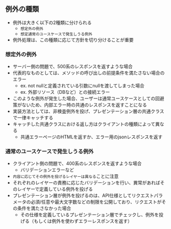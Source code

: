 ## 例外の種類

- 例外は大きく以下の2種類に分けられる
    - `想定外の例外`
    - `想定通常のユースケースで発生しうる例外`
- 例外処理は、この種類に応じて方針を切り分けることが重要

### 想定外の例外

- サーバー側の問題で、500系のレスポンスを返すような場合
- 代表的なものとしては、メソッドの呼び出しの前提条件を満たさない場合のエラー
    - ex. not nullと定義されている引数にnullを渡してしまった場合
    - ex. 外部リソース（DBなど）との接続エラー
- このような例外が発生した場合、ユーザーは通常ユースケースとしての回避策がないため、内部エラー時の共通のレスポンスを返すことになる
- 実装方法としては、非検査例外を投げ、プレゼンテーション層の共通クラスで一律キャッチする
- キャッチした共通クラスにおける返し方はクライアントの種類によって異なる
    - 共通エラーページのHTMLを返すか、エラー用のjsonレスポンスを返す

### 通常のユースケースで発生しうる例外

- クライアント側の問題で、400系のレスポンスを返すような場合
    - バリデーションエラーなど
- `内容に応じてその例外を投げるレイヤーは異なる`ことに注意
- それぞれのレイヤーの責務に応じたバリデーションを行い、異常があればそのレイヤーで定義している例外を投げる
- プレゼンテーション層が例外を投げるのは、API仕様としてリクエストパラメータの必須/任意や最大文字数などの制限を公開しており、リクエストがその条件を満たさなかった場合
    - その仕様を定義しているプレゼンテーション層でチェックし、例外を投げる（もしくは例外を使わずエラーレスポンスを返す）